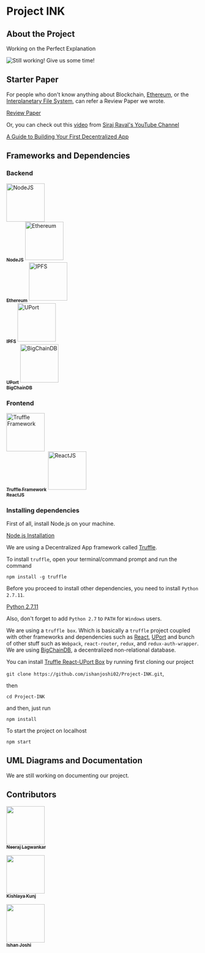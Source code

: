 # Project INK

## About the Project

Working on the Perfect Explanation


![Still working! Give us some time!](https://i.imgur.com/k9GyXLC.gif)

## Starter Paper

For people who don't know anything about Blockchain, [Ethereum](https://www.ethereum.org/), or the [Interplanetary File System](https://ipfs.io/), can refer a Review Paper we wrote.

[Review Paper](https://github.com/ishanjoshi02/BeProjectReviewPaper/blob/master/Final.pdf)

Or, you can check out this [video](https://www.youtube.com/watch?v=gSQXq2_j-mw) from [Siraj Raval's YouTube Channel](https://www.youtube.com/channel/UCWN3xxRkmTPmbKwht9FuE5A)

[A Guide to Building Your First Decentralized App](https://www.youtube.com/watch?v=gSQXq2_j-mws)

## Frameworks and Dependencies

### Backend

[<img src="https://pluralsight.imgix.net/paths/path-icons/nodejs-601628d09d.png" alt="NodeJS" width="100px;" /><br /><sub><b>NodeJS</b></sub>](https://nodejs.org/)
[<img src="http://dashmasternode.org/wp-content/uploads/2016/03/ethereum-logo.jpg" alt="Ethereum" width="100px;" /><br /><sub><b>Ethereum</b></sub>](https://www.ethereum.org/)
[<img src="https://upload.wikimedia.org/wikipedia/commons/thumb/1/18/Ipfs-logo-1024-ice-text.png/220px-Ipfs-logo-1024-ice-text.png" alt="IPFS" width="100px;"/><br /><sub><b>IPFS</b></sub>](https://ipfs.io/)
[<img src="https://pbs.twimg.com/profile_images/932688008314109952/3_QkvZeQ_400x400.jpg" alt="UPort" width="100px;"/><br /><sub><b>UPort</b></sub>](https://www.uport.me/)
[<img src="https://pbs.twimg.com/profile_images/829006702334922752/VHFPphGM_400x400.jpg" alt="BigChainDB" width="100px;"/><br /><sub><b>BigChainDB</b></sub>](https://www.bigchaindb.com/)


### Frontend

[<img src="https://ih1.redbubble.net/image.535653319.4004/raf,360x360,075,t,fafafa:ca443f4786.jpg" alt="Truffle Framework" width="100px;" /><br /><sub><b>Truffle Framework</b></sub>](https://truffleframework.com/)
[<img src="https://upload.wikimedia.org/wikipedia/commons/thumb/a/a7/React-icon.svg/1280px-React-icon.svg.png" alt="ReactJS" width="100px;"/><br /><sub><b>ReactJS</b></sub>](https://reactjs.org/)


### Installing dependencies
First of all, install Node.js on your machine.

[Node.js Installation](https://nodejs.org/en/download/)

We are using a Decentralized App framework called [Truffle](https://truffleframework.com/).

To install `truffle`, open your terminal/command prompt and run the command

`npm install -g truffle`

Before you proceed to install other dependencies, you need to install `Python 2.7.11`.

[Python 2.7.11](https://www.python.org/downloads/release/python-2711/)

Also, don't forget to add `Python 2.7` to `PATH` for `Windows` users.

We are using a `truffle box`. Which is basically a `truffle` project coupled with other frameworks and dependencies such as [React](https://reactjs.org/), [UPort](https://www.uport.me/) and bunch of other stuff such as `Webpack`, `react-router`, `redux`, and `redux-auth-wrapper`.
We are using [BigChainDB](https://www.bigchaindb.com/), a decentralized non-relational database.

You can install [Truffle React-UPort Box](https://truffleframework.com/boxes/react-uport) by running first cloning our project

`git clone https://github.com/ishanjoshi02/Project-INK.git`,

then

`cd Project-INK`

 and then, just run

 `npm install`  

 To start the project on localhost

 `npm start`

## UML Diagrams and Documentation

We are still working on documenting our project.

## Contributors

[<img src="https://avatars1.githubusercontent.com/u/13968549?s=460&v=4" width="100px;"/><br /><sub><b>Neeraj Lagwankar</b></sub>](https://github.com/FlashBlaze)


[<img src="https://avatars3.githubusercontent.com/u/21663847?s=460&v=4" width="100px;"/><br /><sub><b>Kishlaya Kunj</b></sub>](https://github.com/kishlayakunj)  


[<img src="https://avatars3.githubusercontent.com/u/14982214?s=460&v=4" width="100px;"/><br /><sub><b>Ishan Joshi</b></sub>](https://ishanjoshi02.github.io/)
